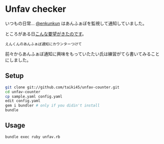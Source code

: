 # Unfav checker
いつもの日常… [@enkunkun](https://twitter.com/enkunkun) はあんふぁぼを監視して通知していました。

ところがある日[こんな要望がきたのです](https://twitter.com/tenzingumo/status/307954741231636480)。
```
えんくんのあんふぁぼ通知にカウンターつけて
```

前々からあんふぁぼ通知に興味をもっていたたい氏は練習がてら書いてみることにしました。

## Setup
```sh
git clone git://github.com/taiki45/unfav-counter.git
cd unfav-counter
cp sample.yaml config.yaml
edit config.yaml
gem i bundler # only if you didin't install
bundle
```

## Usage
```sh
bundle exec ruby unfav.rb
```
